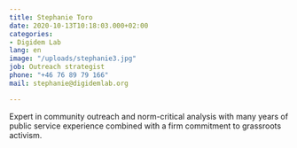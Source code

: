```yaml
---
title: Stephanie Toro
date: 2020-10-13T10:18:03.000+02:00
categories:
- Digidem Lab
lang: en
image: "/uploads/stephanie3.jpg"
job: Outreach strategist
phone: "+46 76 89 79 166"
mail: stephanie@digidemlab.org

---
```

Expert in community outreach and norm-critical analysis with many years of public service experience combined with a firm commitment to grassroots activism.